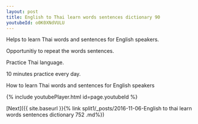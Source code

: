 ```yaml
---
layout: post
title: English to Thai learn words sentences dictionary 90 
youtubeId: o0K0XNdVULU
---
```

 
 
Helps to learn Thai words and sentences for English speakers.

Opportunitiy to repeat the words sentences. 

Practice Thai language. 
 
10 minutes practice every day. 
 
How to learn Thai words and sentences for English speakers 
 
{% include youtubePlayer.html id=page.youtubeId %}
 
 
[Next]({{ site.baseurl }}{% link  split1/_posts/2016-11-06-English to thai learn words sentences dictionary 752 .md%})
 
